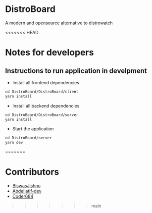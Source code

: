 # DistroBoard
A modern and opensource alternative to distrowatch

<<<<<<< HEAD
# Notes for developers

## Instructions to run application in develpment

* Install all frontend dependencies 

```html
cd DistroBoard/DistroBoard/client
yarn install
```

* Install all backend dependencies 

```html
cd DistroBoard/DistroBoard/server
yarn install
```


* Start the application

```html
cd DistroBoard/server
yarn dev
```
=======
# Contributors
- [BiswasJishnu](https://github.com/BiswasJishnu)
- [Abdellatif-dev](https://github.com/abdellatif-dev)
- [Coder684](https://github.com/Coder684)
>>>>>>> main
